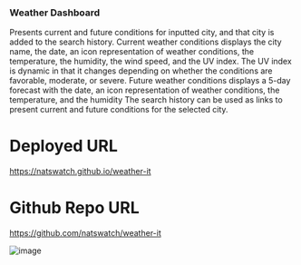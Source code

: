 ### Weather Dashboard
Presents current and future conditions for inputted city, and that city is added to the search history.
Current weather conditions displays the city name, the date, an icon representation of weather conditions, the temperature, the humidity, the wind speed, and the UV index.
The UV index is dynamic in that it changes depending on whether the conditions are favorable, moderate, or severe.
Future weather conditions displays a 5-day forecast with the date, an icon representation of weather conditions, the temperature, and the humidity
The search history can be used as links to present current and future conditions for the selected city.

# Deployed URL
https://natswatch.github.io/weather-it

# Github Repo URL
https://github.com/natswatch/weather-it

![image](https://user-images.githubusercontent.com/24613646/91758204-7509ac00-eb84-11ea-8dfc-012c9a8d9207.png)
